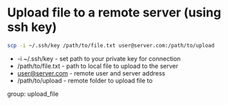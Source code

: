 # Upload file to a remote server (using ssh key)

```bash
scp -i ~/.ssh/key /path/to/file.txt user@server.com:/path/to/upload
```

- -i ~/.ssh/key - set path to your private key for connection
- /path/to/file.txt - path to local file to upload to the server
- user@server.com - remote user and server address
- /path/to/upload - remote folder to upload file to

group: upload_file
